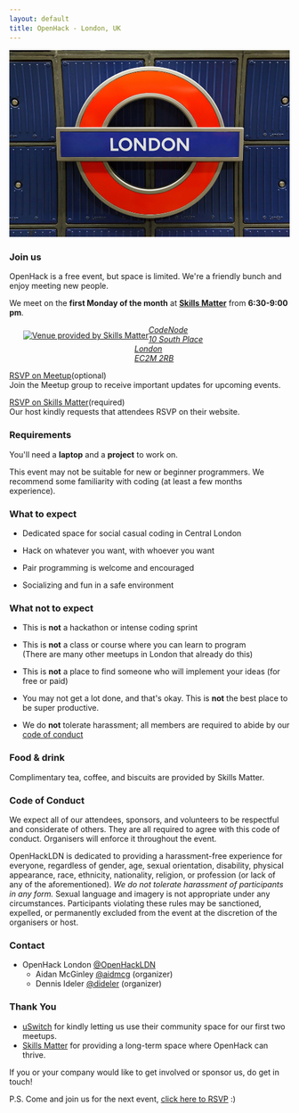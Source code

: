 ```yaml
---
layout: default
title: OpenHack - London, UK
---
```


<link rel="stylesheet" href="index.css">

![London](/london/london.jpg)

### Join us

OpenHack is a free event, but space is limited.
We're a friendly bunch and enjoy meeting new people.

We meet on the **first Monday of the month** at **[Skills Matter][sm-group]** from **6:30-9:00 pm**.

<div style="float: left; margin-left: 25px; margin-top: 10px;">
<a href="https://skillsmatter.com">
  <img src="/london/skills-matter.png" alt="Venue provided by Skills Matter" title="Find us at Skills Matter">
</a>
</div>

<div style="margin-left: 225px;">
<address>
<p>
<a href="http://goo.gl/maps/k7MJn">
CodeNode<br>
10 South Place<br>
London<br>
EC2M 2RB
</a>
</p>
</address>
</div>

<a href="http://www.meetup.com/OpenHack-London/" class="btn">RSVP on Meetup</a>(optional)  
Join the Meetup group to receive important updates for upcoming events.

<a href="https://skillsmatter.com/groups/10532-open-hack-london-meetup" class="btn">RSVP on Skills Matter</a>(required)  
Our host kindly requests that attendees RSVP on their website.

### Requirements

You'll need a **laptop** and a **project** to work on.

This event may not be suitable for new or beginner programmers.
We recommend some familiarity with coding (at least a few months experience).

### What to expect

- Dedicated space for social casual coding in Central London

- Hack on whatever you want, with whoever you want

- Pair programming is welcome and encouraged

- Socializing and fun in a safe environment

### What not to expect

- This is **not** a hackathon or intense coding sprint

- This is **not** a class or course where you can learn to program  
  (There are many other meetups in London that already do this)

- This is **not** a place to find someone who will implement your ideas
  (for free or paid)

- You may not get a lot done, and that's okay.
  This is **not** the best place to be super productive.

- We do **not** tolerate harassment; all members are required to abide by our
  [code of conduct](#code-of-conduct)

### Food & drink

Complimentary tea, coffee, and biscuits are provided by Skills Matter.

### Code of Conduct

We expect all of our attendees, sponsors, and volunteers to be respectful and
considerate of others. They are all required to agree with this code of conduct.
Organisers will enforce it throughout the event.

OpenHackLDN is dedicated to providing a harassment-free experience for everyone,
regardless of gender, age, sexual orientation, disability, physical appearance,
race, ethnicity, nationality, religion, or profession (or lack of any of the
aforementioned). _We do not tolerate harassment of participants in any form._
Sexual language and imagery is not appropriate under any circumstances.
Participants violating these rules may be sanctioned, expelled, or permanently
excluded from the event at the discretion of the organisers or host.

### Contact

- OpenHack London [@OpenHackLDN](https://twitter.com/OpenHackLDN)
  - Aidan McGinley [@aidmcg](https://twitter.com/aidmcg) (organizer)
  - Dennis Ideler [@dideler](https://twitter.com/dideler) (organizer)

### Thank You

- [uSwitch] for kindly letting us use their community space for our first two meetups.  
- [Skills Matter][skills-matter] for providing a long-term space where OpenHack can thrive.

If you or your company would like to get involved or sponsor us, do get in touch!

P.S. Come and join us for the next event, [click here to RSVP][meetup] :)

[uSwitch]: http://www.uswitch.com
[meetup]: http://www.meetup.com/OpenHack-London/
[skills-matter]: https://skillsmatter.com/
[sm-group]: https://skillsmatter.com/groups/10532-open-hack-london "OpenHack London group on Skills Matter"
